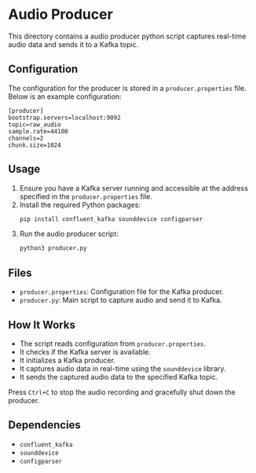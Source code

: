 # Audio Producer

This directory contains a audio producer python script captures real-time audio data and sends it to a Kafka topic.

## Configuration

The configuration for the producer is stored in a `producer.properties` file. Below is an example configuration:

```properties
[producer]
bootstrap.servers=localhost:9092
topic=raw_audio
sample.rate=44100
channels=2
chunk.size=1024
```

## Usage

1. Ensure you have a Kafka server running and accessible at the address specified in the `producer.properties` file.
2. Install the required Python packages:
    ```sh
    pip install confluent_kafka sounddevice configparser
    ```
3. Run the audio producer script:
    ```sh
    python3 producer.py
    ```

## Files

- `producer.properties`: Configuration file for the Kafka producer.
- `producer.py`: Main script to capture audio and send it to Kafka.

## How It Works

- The script reads configuration from `producer.properties`.
- It checks if the Kafka server is available.
- It initializes a Kafka producer.
- It captures audio data in real-time using the `sounddevice` library.
- It sends the captured audio data to the specified Kafka topic.

Press `Ctrl+C` to stop the audio recording and gracefully shut down the producer.

## Dependencies

- `confluent_kafka`
- `sounddevice`
- `configparser`